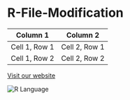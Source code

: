 # R-File-Modification

| Column 1       | Column 2       |
|----------------|----------------|
| Cell 1, Row 1  | Cell 2, Row 1  |
| Cell 1, Row 2  | Cell 2, Row 2  |


[Visit our website](http://www.examplewebsite.com)


![R Language](https://plus.unsplash.com/premium_photo-1668902219322-08c0b1f3c12b?w=800&auto=format&fit=crop&q=60&ixlib=rb-4.0.3&ixid=M3wxMjA3fDB8MHxzZWFyY2h8OXx8ciUyMGxhbmd1YWdlfGVufDB8fDB8fHww)
